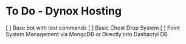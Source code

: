 # To Do - Dynox Hosting
[ ] Base bot with test commands
[ ] Basic Chest Drop System
[ ] Point System Management via MongoDB or Directly into Dashactyl DB